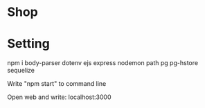 # Shop
<h1>Setting</h1>
<p>npm i body-parser dotenv ejs express nodemon path pg pg-hstore sequelize</p>
<p>Write "npm start" to command line</p>
<p>Open web and write: localhost:3000</p>
